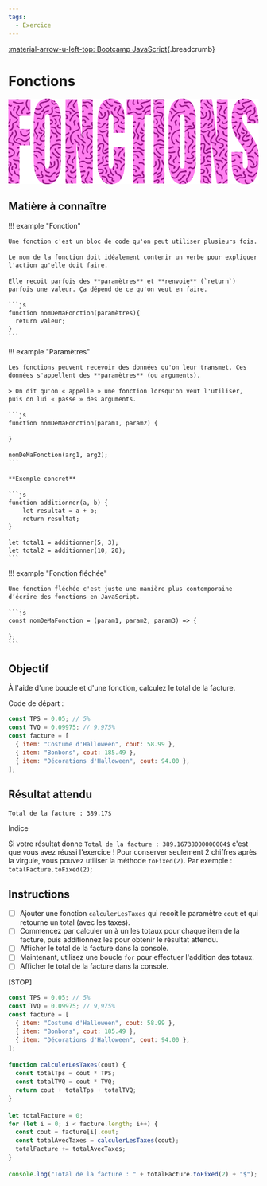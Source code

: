 ```yaml
---
tags:
  - Exercice
---
```


[:material-arrow-u-left-top: Bootcamp JavaScript](./js-bootcamp.md){.breadcrumb}

# Fonctions

![](../assets/images/fonctions_banner.png)

## Matière à connaître

!!! example "Fonction"

    Une fonction c'est un bloc de code qu'on peut utiliser plusieurs fois.

    Le nom de la fonction doit idéalement contenir un verbe pour expliquer l'action qu'elle doit faire.

    Elle recoit parfois des **paramètres** et **renvoie** (`return`) parfois une valeur. Ça dépend de ce qu'on veut en faire.

    ```js
    function nomDeMaFonction(paramètres){
      return valeur;
    }
    ```

!!! example "Paramètres"

    Les fonctions peuvent recevoir des données qu'on leur transmet. Ces données s'appellent des **paramètres** (ou arguments).

    > On dit qu'on « appelle » une fonction lorsqu'on veut l'utiliser, puis on lui « passe » des arguments.

    ```js
    function nomDeMaFonction(param1, param2) {

    }

    nomDeMaFonction(arg1, arg2);
    ```

    **Exemple concret**

    ```js
    function additionner(a, b) {
        let resultat = a + b;
        return resultat;
    }

    let total1 = additionner(5, 3);
    let total2 = additionner(10, 20);
    ```

!!! example "Fonction fléchée"

    Une fonction fléchée c'est juste une manière plus contemporaine d’écrire des fonctions en JavaScript.

    ```js
    const nomDeMaFonction = (param1, param2, param3) => {

    };
    ```

## Objectif

À l'aide d'une boucle et d'une fonction, calculez le total de la facture.

Code de départ :

```js
const TPS = 0.05; // 5%
const TVQ = 0.09975; // 9,975%
const facture = [
  { item: "Costume d'Halloween", cout: 58.99 },
  { item: "Bonbons", cout: 185.49 },
  { item: "Décorations d'Halloween", cout: 94.00 },
];
```

## Résultat attendu

```console
Total de la facture : 389.17$
```

Indice

Si votre résultat donne `Total de la facture : 389.16738000000004$` c'est que vous avez réussi l'exercice ! Pour conserver seulement 2 chiffres après la virgule, vous pouvez utiliser la méthode `toFixed(2)`. Par exemple : `totalFacture.toFixed(2)`;

## Instructions

- [ ] Ajouter une fonction `calculerLesTaxes` qui recoit le paramètre `cout` et qui retourne un total (avec les taxes).
- [ ] Commencez par calculer un à un les totaux pour chaque item de la facture, puis additionnez les pour obtenir le résultat attendu.
- [ ] Afficher le total de la facture dans la console.
- [ ] Maintenant, utilisez une boucle `for` pour effectuer l'addition des totaux.
- [ ] Afficher le total de la facture dans la console.

[STOP]

```js
const TPS = 0.05; // 5%
const TVQ = 0.09975; // 9,975%
const facture = [
  { item: "Costume d'Halloween", cout: 58.99 },
  { item: "Bonbons", cout: 185.49 },
  { item: "Décorations d'Halloween", cout: 94.00 },
];

function calculerLesTaxes(cout) {
  const totalTps = cout * TPS;
  const totalTVQ = cout * TVQ;
  return cout + totalTps + totalTVQ;
}

let totalFacture = 0;
for (let i = 0; i < facture.length; i++) {
  const cout = facture[i].cout;
  const totalAvecTaxes = calculerLesTaxes(cout);
  totalFacture += totalAvecTaxes;
}

console.log("Total de la facture : " + totalFacture.toFixed(2) + "$");
```
